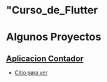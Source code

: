 #  "Curso_de_Flutter
# Algunos Proyectos

## [Aplicacion Contador](https://github.com/AngeloBruce/Curso_de_Flutter/tree/main/contador)
- [Citio para ver ]()
